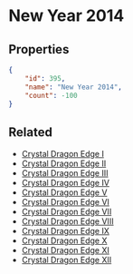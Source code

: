 # New Year 2014

<no description available>

## Properties

```json
{
    "id": 395,
    "name": "New Year 2014",
    "count": -100
}
```

## Related

- [Crystal Dragon Edge I](../items/11428-crystal-dragon-edge-i.md)
- [Crystal Dragon Edge II](../items/11429-crystal-dragon-edge-ii.md)
- [Crystal Dragon Edge III](../items/11430-crystal-dragon-edge-iii.md)
- [Crystal Dragon Edge IV](../items/11431-crystal-dragon-edge-iv.md)
- [Crystal Dragon Edge V](../items/11432-crystal-dragon-edge-v.md)
- [Crystal Dragon Edge VI](../items/11433-crystal-dragon-edge-vi.md)
- [Crystal Dragon Edge VII](../items/11434-crystal-dragon-edge-vii.md)
- [Crystal Dragon Edge VIII](../items/11435-crystal-dragon-edge-viii.md)
- [Crystal Dragon Edge IX](../items/11436-crystal-dragon-edge-ix.md)
- [Crystal Dragon Edge X](../items/11437-crystal-dragon-edge-x.md)
- [Crystal Dragon Edge XI](../items/11438-crystal-dragon-edge-xi.md)
- [Crystal Dragon Edge XII](../items/11439-crystal-dragon-edge-xii.md)

